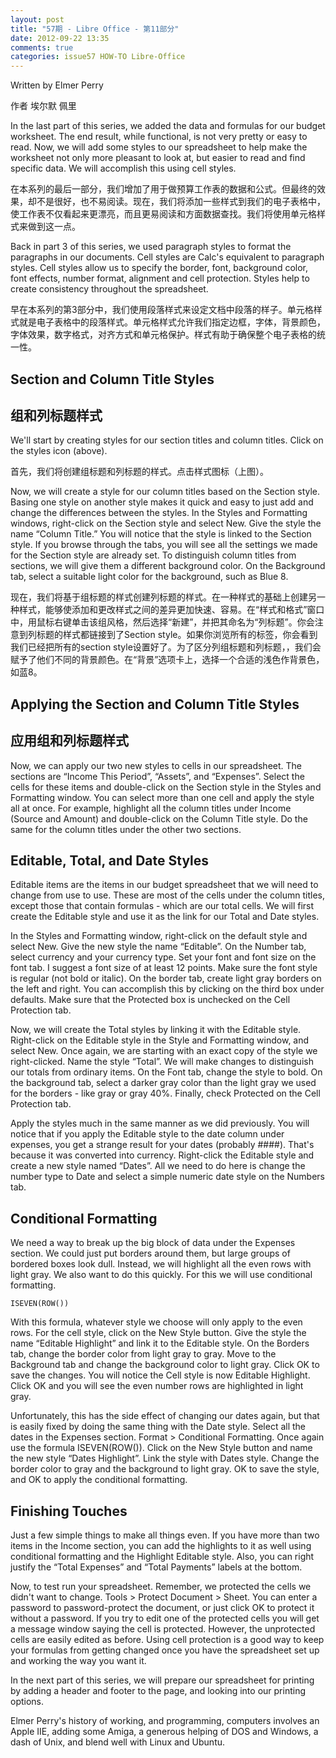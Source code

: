 ```yaml
---
layout: post
title: "57期 - Libre Office - 第11部分"
date: 2012-09-22 13:35
comments: true
categories: issue57 HOW-TO Libre-Office
---
```


Written by Elmer Perry

作者 埃尔默 佩里

In the last part of this series, we added the data and formulas for our budget worksheet. The end result, while functional, is not very pretty or easy to read. Now, we will add some styles to our spreadsheet to help make the worksheet not only more pleasant to look at, but easier to read and find specific data. We will accomplish this using cell styles.
 
在本系列的最后一部分，我们增加了用于做预算工作表的数据和公式。但最终的效果，却不是很好，也不易阅读。现在，我们将添加一些样式到我们的电子表格中，使工作表不仅看起来更漂亮，而且更易阅读和方面数据查找。我们将使用单元格样式来做到这一点。
 
Back in part 3 of this series, we used paragraph styles to format the paragraphs in our documents. Cell styles are Calc's equivalent to paragraph styles. Cell styles allow us to specify the border, font, background color, font effects, number format, alignment and cell protection. Styles help to create consistency throughout the spreadsheet. 

早在本系列的第3部分中，我们使用段落样式来设定文档中段落的样子。单元格样式就是电子表格中的段落样式。单元格样式允许我们指定边框，字体，背景颜色，字体效果，数字格式，对齐方式和单元格保护。样式有助于确保整个电子表格的统一性。

## Section and Column Title Styles

## 组和列标题样式

We'll start by creating styles for our section titles and column titles. Click on the styles icon (above).

首先，我们将创建组标题和列标题的样式。点击样式图标（上图）。

Now, we will create a style for our column titles based on the Section style. Basing one style on another style makes it quick and easy to just add and change the differences between the styles. In the Styles and Formatting windows, right-click on the Section style and select New. Give the style the name “Column Title.” You will notice that the style is linked to the Section style. If you browse through the tabs, you will see all the settings we made for the Section style are already set. To distinguish column titles from sections, we will give them a different background color. On the Background tab, select a suitable light color for the background, such as Blue 8. 

现在，我们将基于组标题的样式创建列标题的样式。在一种样式的基础上创建另一种样式，能够使添加和更改样式之间的差异更加快速、容易。在“样式和格式”窗口中，用鼠标右键单击该组风格，然后选择“新建”，并把其命名为“列标题”。你会注意到列标题的样式都链接到了Section style。如果你浏览所有的标签，你会看到我们已经把所有的section style设置好了。为了区分列组标题和列标题，，我们会赋予了他们不同的背景颜色。在“背景”选项卡上，选择一个合适的浅色作背景色，如蓝8。

## Applying the Section and Column Title Styles

## 应用组和列标题样式

Now, we can apply our two new styles to cells in our spreadsheet. The sections are “Income This Period”, “Assets”, and “Expenses”. Select the cells for these items and double-click on the Section style in the Styles and Formatting window. You can select more than one cell and apply the style all at once. For example, highlight all the column titles under Income (Source and Amount) and double-click on the Column Title style. Do the same for the column titles under the other two sections. 

## Editable, Total, and Date Styles

Editable items are the items in our budget spreadsheet that we will need to change from use to use. These are most of the cells under the column titles, except those that contain formulas - which are our total cells. We will first create the Editable style and use it as the link for our Total and Date styles. 

In the Styles and Formatting window, right-click on the default style and select New. Give the new style the name “Editable”. On the Number tab, select currency and your currency type. Set your font and font size on the font tab. I suggest a font size of at least 12 points. Make sure the font style is regular (not bold or italic). On the border tab, create light gray borders on the left and right. You can accomplish this by clicking on the third box under defaults. Make sure that the Protected box is unchecked on the Cell Protection tab. 

Now, we will create the Total styles by linking it with the Editable style. Right-click on the Editable style in the Style and Formatting window, and select New. Once again, we are starting with an exact copy of the style we right-clicked. Name the style “Total”. We will make changes to distinguish our totals from ordinary items. On the Font tab, change the style to bold. On the background tab, select a darker gray color than the light gray we used for the borders - like gray or gray 40%. Finally, check Protected on the Cell Protection tab. 

Apply the styles much in the same manner as we did previously. You will notice that if you apply the Editable style to the date column under expenses, you get a strange result for your dates (probably ####). That's because it was converted into currency. Right-click the Editable style and create a new style named “Dates”. All we need to do here is change the number type to Date and select a simple numeric date style on the Numbers tab.

## Conditional Formatting

We need a way to break up the big block of data under the Expenses section. We could just put borders around them, but large groups of bordered boxes look dull. Instead, we will highlight all the even rows with light gray. We also want to do this quickly. For this we will use conditional formatting. 

    ISEVEN(ROW())

With this formula, whatever style we choose will only apply to the even rows. For the cell style, click on the New Style button. Give the style the name “Editable Highlight” and link it to the Editable style. On the Borders tab, change the border color from light gray to gray. Move to the Background tab and change the background color to light gray. Click OK to save the changes. You will notice the Cell style is now Editable Highlight. Click OK and you will see the even number rows are highlighted in light gray. 

Unfortunately, this has the side effect of changing our dates again, but that is easily fixed by doing the same thing with the Date style. Select all the dates in the Expenses section. Format > Conditional Formatting. Once again use the formula ISEVEN(ROW()). Click on the New Style button and name the new style “Dates Highlight”. Link the style with Dates style. Change the border color to gray and the background to light gray. OK to save the style, and OK to apply the conditional formatting. 

## Finishing Touches

Just a few simple things to make all things even. If you have more than two items in the Income section, you can add the highlights to it as well using conditional formatting and the Highlight Editable style. Also, you can right justify the “Total Expenses” and “Total Payments” labels at the bottom.

Now, to test run your spreadsheet. Remember, we protected the cells we didn't want to change. Tools > Protect Document > Sheet. You can enter a password to password-protect the document, or just click OK to protect it without a password. If you try to edit one of the protected cells you will get a message window saying the cell is protected. However, the unprotected cells are easily edited as before. Using cell protection is a good way to keep your formulas from getting changed once you have the spreadsheet set up and working the way you want it. 

In the next part of this series, we will prepare our spreadsheet for printing by adding a header and footer to the page, and looking into our printing options. 


Elmer Perry's history of working, and programming, computers involves an Apple IIE, adding some Amiga, a generous helping of DOS and Windows, a dash of Unix, and blend well with Linux and Ubuntu.
